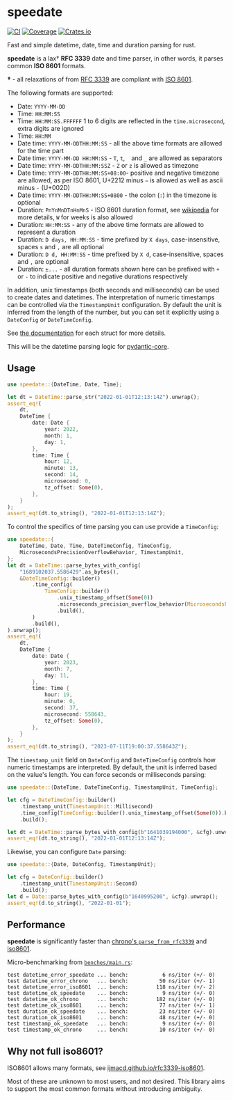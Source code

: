 # speedate

[![CI](https://github.com/pydantic/speedate/actions/workflows/ci.yml/badge.svg?event=push)](https://github.com/pydantic/speedate/actions/workflows/ci.yml?query=branch%3Amain)
[![Coverage](https://codecov.io/gh/pydantic/speedate/branch/main/graph/badge.svg)](https://codecov.io/gh/pydantic/speedate)
[![Crates.io](https://img.shields.io/crates/v/speedate?color=green)](https://crates.io/crates/speedate)

Fast and simple datetime, date, time and duration parsing for rust.

**speedate** is a lax† **RFC 3339** date and time parser, in other words, it parses common **ISO 8601**
formats.

**†** - all relaxations of from [RFC 3339](https://tools.ietf.org/html/rfc3339)
are compliant with [ISO 8601](https://en.wikipedia.org/wiki/ISO_8601).

The following formats are supported:
* Date: `YYYY-MM-DD`
* Time: `HH:MM:SS`
* Time: `HH:MM:SS.FFFFFF` 1 to 6 digits are reflected in the `time.microsecond`, extra digits are ignored
* Time: `HH:MM`
* Date time: `YYYY-MM-DDTHH:MM:SS` - all the above time formats are allowed for the time part
* Date time: `YYYY-MM-DD HH:MM:SS` - `T`, `t`, ` ` and `_` are allowed as separators
* Date time: `YYYY-MM-DDTHH:MM:SSZ` - `Z` or `z` is allowed as timezone
* Date time: `YYYY-MM-DDTHH:MM:SS+08:00`- positive and negative timezone are allowed, as per ISO 8601, U+2212 minus `−`
  is allowed as well as ascii minus `-` (U+002D)
* Date time: `YYYY-MM-DDTHH:MM:SS+0800` - the colon (`:`) in the timezone is optional
* Duration: `PnYnMnDTnHnMnS` - ISO 8601 duration format,
  see [wikipedia](https://en.wikipedia.org/wiki/ISO_8601#Durations) for more details, `W` for weeks is also allowed
* Duration: `HH:MM:SS` - any of the above time formats are allowed to represent a duration
* Duration: `D days, HH:MM:SS` - time prefixed by `X days`, case-insensitive, spaces `s` and `,` are all optional
* Duration: `D d, HH:MM:SS` - time prefixed by `X d`, case-insensitive, spaces and `,` are optional
* Duration: `±...` - all duration formats shown here can be prefixed with `+` or `-` to indicate
  positive and negative durations respectively

In addition, unix timestamps (both seconds and milliseconds) can be used to create dates and datetimes.
The interpretation of numeric timestamps can be controlled via the `TimestampUnit` configuration.
By default the unit is inferred from the length of the number, but you can set it explicitly using a
`DateConfig` or `DateTimeConfig`.

See [the documentation](https://docs.rs/speedate/latest/speedate/index.html#structs) for each struct for more details.

This will be the datetime parsing logic for [pydantic-core](https://github.com/pydantic/pydantic-core).

## Usage

```rust
use speedate::{DateTime, Date, Time};

let dt = DateTime::parse_str("2022-01-01T12:13:14Z").unwrap();
assert_eq!(
    dt,
    DateTime {
        date: Date {
            year: 2022,
            month: 1,
            day: 1,
        },
        time: Time {
            hour: 12,
            minute: 13,
            second: 14,
            microsecond: 0,
            tz_offset: Some(0),
        },
    }
);
assert_eq!(dt.to_string(), "2022-01-01T12:13:14Z");
```

To control the specifics of time parsing you can use provide a `TimeConfig`:

```rust
use speedate::{
    DateTime, Date, Time, DateTimeConfig, TimeConfig,
    MicrosecondsPrecisionOverflowBehavior, TimestampUnit,
};
let dt = DateTime::parse_bytes_with_config(
    "1689102037.5586429".as_bytes(),
    &DateTimeConfig::builder()
        .time_config(
            TimeConfig::builder()
                .unix_timestamp_offset(Some(0))
                .microseconds_precision_overflow_behavior(MicrosecondsPrecisionOverflowBehavior::Truncate)
                .build(),
        )
        .build(),
).unwrap();
assert_eq!(
    dt,
    DateTime {
        date: Date {
            year: 2023,
            month: 7,
            day: 11,
        },
        time: Time {
            hour: 19,
            minute: 0,
            second: 37,
            microsecond: 558643,
            tz_offset: Some(0),
        },
    }
);
assert_eq!(dt.to_string(), "2023-07-11T19:00:37.558643Z");
```

The `timestamp_unit` field on `DateConfig` and `DateTimeConfig` controls how
numeric timestamps are interpreted. By default, the unit is inferred based on
the value's length. You can force seconds or milliseconds parsing:

```rust
use speedate::{DateTime, DateTimeConfig, TimestampUnit, TimeConfig};

let cfg = DateTimeConfig::builder()
    .timestamp_unit(TimestampUnit::Millisecond)
    .time_config(TimeConfig::builder().unix_timestamp_offset(Some(0)).build())
    .build();

let dt = DateTime::parse_bytes_with_config(b"1641039194000", &cfg).unwrap();
assert_eq!(dt.to_string(), "2022-01-01T12:13:14Z");
```

Likewise, you can configure `Date` parsing:

```rust
use speedate::{Date, DateConfig, TimestampUnit};

let cfg = DateConfig::builder()
    .timestamp_unit(TimestampUnit::Second)
    .build();
let d = Date::parse_bytes_with_config(b"1640995200", &cfg).unwrap();
assert_eq!(d.to_string(), "2022-01-01");
```

## Performance

**speedate** is significantly faster than
[chrono's `parse_from_rfc3339`](https://docs.rs/chrono/latest/chrono/struct.DateTime.html#method.parse_from_rfc3339)
and [iso8601](https://crates.io/crates/iso8601).

Micro-benchmarking from [`benches/main.rs`](https://github.com/pydantic/speedate/blob/main/benches/main.rs):

```text
test datetime_error_speedate ... bench:           6 ns/iter (+/- 0)
test datetime_error_chrono   ... bench:          50 ns/iter (+/- 1)
test datetime_error_iso8601  ... bench:         118 ns/iter (+/- 2)
test datetime_ok_speedate    ... bench:           9 ns/iter (+/- 0)
test datetime_ok_chrono      ... bench:         182 ns/iter (+/- 0)
test datetime_ok_iso8601     ... bench:          77 ns/iter (+/- 1)
test duration_ok_speedate    ... bench:          23 ns/iter (+/- 0)
test duration_ok_iso8601     ... bench:          48 ns/iter (+/- 0)
test timestamp_ok_speedate   ... bench:           9 ns/iter (+/- 0)
test timestamp_ok_chrono     ... bench:          10 ns/iter (+/- 0)
```

## Why not full iso8601?

ISO8601 allows many formats, see
[ijmacd.github.io/rfc3339-iso8601](https://ijmacd.github.io/rfc3339-iso8601/).

Most of these are unknown to most users, and not desired. This library aims to support the most common formats
without introducing ambiguity.
